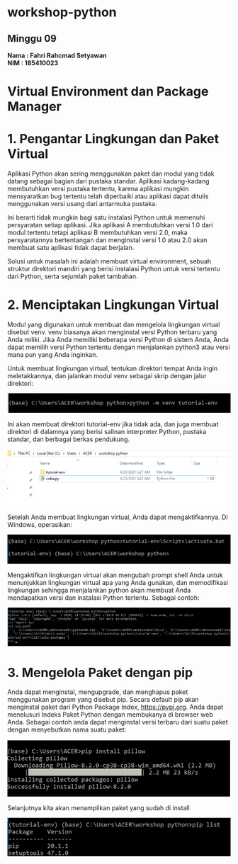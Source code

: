 # workshop-python
<h2>Minggu 09</h2>
<b>Nama : Fahri Rahcmad Setyawan</b></br>
<b>NIM : 185410023</b>

# Virtual Environment dan Package Manager
# 1.	Pengantar Lingkungan dan Paket Virtual
Aplikasi Python akan sering menggunakan paket dan modul yang tidak datang sebagai bagian dari pustaka standar. Aplikasi kadang-kadang membutuhkan versi pustaka tertentu, karena aplikasi mungkin mensyaratkan bug tertentu telah diperbaiki atau aplikasi dapat ditulis menggunakan versi usang dari antarmuka pustaka.

Ini berarti tidak mungkin bagi satu instalasi Python untuk memenuhi persyaratan setiap aplikasi. Jika aplikasi A membutuhkan versi 1.0 dari modul tertentu tetapi aplikasi B membutuhkan versi 2.0, maka persyaratannya bertentangan dan menginstal versi 1.0 atau 2.0 akan membuat satu aplikasi tidak dapat berjalan.

Solusi untuk masalah ini adalah membuat virtual environment, sebuah struktur direktori mandiri yang berisi instalasi Python untuk versi tertentu dari Python, serta sejumlah paket tambahan.

# 2.	Menciptakan Lingkungan Virtual
Modul yang digunakan untuk membuat dan mengelola lingkungan virtual disebut venv. venv biasanya akan menginstal versi Python terbaru yang Anda miliki. Jika Anda memiliki beberapa versi Python di sistem Anda, Anda dapat memilih versi Python tertentu dengan menjalankan python3 atau versi mana pun yang Anda inginkan.


Untuk membuat lingkungan virtual, tentukan direktori tempat Anda ingin meletakkannya, dan jalankan modul venv sebagai skrip dengan jalur direktori:

<img src="https://github.com/Fahri54/workshop-python/blob/main/minggu-09/gambar/1.png"/>

Ini akan membuat direktori tutorial-env jika tidak ada, dan juga membuat direktori di dalamnya yang berisi salinan interpreter Python, pustaka standar, dan berbagai berkas pendukung.

<img src="https://github.com/Fahri54/workshop-python/blob/main/minggu-09/gambar/2.png"/>

Setelah Anda membuat lingkungan virtual, Anda dapat mengaktifkannya. Di Windows, operasikan:

<img src="https://github.com/Fahri54/workshop-python/blob/main/minggu-09/gambar/3.png"/>

Mengaktifkan lingkungan virtual akan mengubah prompt shell Anda untuk menunjukkan lingkungan virtual apa yang Anda gunakan, dan memodifikasi lingkungan sehingga menjalankan python akan membuat Anda mendapatkan versi dan instalasi Python tertentu. Sebagai contoh:

<img src="https://github.com/Fahri54/workshop-python/blob/main/minggu-09/gambar/4.png"/>

# 3.	Mengelola Paket dengan pip
Anda dapat menginstal, mengupgrade, dan menghapus paket menggunakan program yang disebut pip. Secara default pip akan menginstal paket dari Python Package Index, https://pypi.org. Anda dapat menelusuri Indeks Paket Python dengan membukanya di browser web Anda. Sebagai contoh anda dapat menginstal versi terbaru dari suatu paket dengan menyebutkan nama suatu paket:

<img src="https://github.com/Fahri54/workshop-python/blob/main/minggu-09/gambar/5.png"/>

Selanjutnya kita akan menampilkan paket yang sudah di install

<img src="https://github.com/Fahri54/workshop-python/blob/main/minggu-09/gambar/6.png"/>
